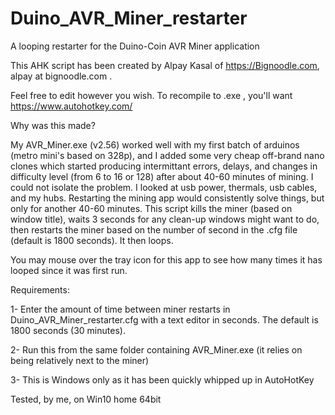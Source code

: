 # Duino_AVR_Miner_restarter
A looping restarter for the Duino-Coin AVR Miner application

This AHK script has been created by Alpay Kasal of https://Bignoodle.com, alpay at bignoodle.com .

Feel free to edit however you wish. To recompile to .exe , you'll want https://www.autohotkey.com/

Why was this made?

My AVR_Miner.exe (v2.56) worked well with my first batch of arduinos (metro mini's based on 328p), and I added some very cheap off-brand nano clones which started producing intermittant errors, delays, and changes in difficulty level (from 6 to 16 or 128) after about 40-60 minutes of mining. I could not isolate the problem. I looked at usb power, thermals, usb cables, and my hubs. Restarting the mining app would consistently solve things, but only for another 40-60 minutes. This script kills the miner (based on window title), waits 3 seconds for any clean-up windows might want to do, then restarts the miner based on the number of second in the .cfg file (default is 1800 seconds). It then loops.

You may mouse over the tray icon for this app to see how many times it has looped since it was first run.

Requirements:

1- Enter the amount of time between miner restarts in Duino_AVR_Miner_restarter.cfg with a text editor in seconds. The default is 1800 seconds (30 minutes).

2- Run this from the same folder containing AVR_Miner.exe (it relies on being relatively next to the miner)

3- This is Windows only as it has been quickly whipped up in AutoHotKey


Tested, by me, on Win10 home 64bit
